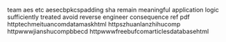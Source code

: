 team aes etc aesecbpkcspadding sha remain meaningful application logic sufficiently treated avoid reverse engineer consequence ref pdf httptechmeituancomdatamaskhtml httpszhuanlanzhihucomp httpwwwjianshucompbbecd httpwwwfreebufcomarticlesdatabasehtml